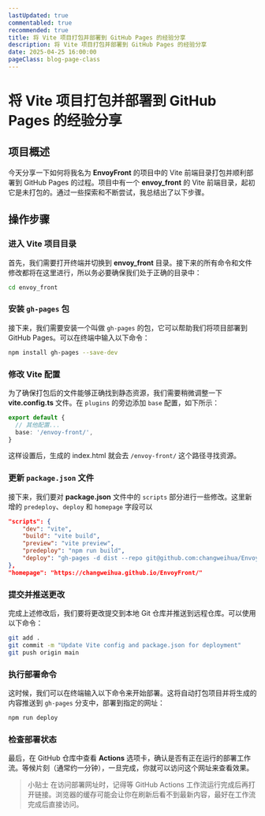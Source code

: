 ```yaml
---
lastUpdated: true
commentabled: true
recommended: true
title: 将 Vite 项目打包并部署到 GitHub Pages 的经验分享
description: 将 Vite 项目打包并部署到 GitHub Pages 的经验分享
date: 2025-04-25 16:00:00
pageClass: blog-page-class
---
```


# 将 Vite 项目打包并部署到 GitHub Pages 的经验分享 #

## 项目概述 ##

今天分享一下如何将我名为 **EnvoyFront** 的项目中的 Vite 前端目录打包并顺利部署到 GitHub Pages 的过程。项目中有一个 **envoy_front** 的 Vite 前端目录，起初它是未打包的。通过一些探索和不断尝试，我总结出了以下步骤。

## 操作步骤 ##

### 进入 Vite 项目目录 ###

首先，我们需要打开终端并切换到 **envoy_front** 目录。接下来的所有命令和文件修改都将在这里进行，所以务必要确保我们处于正确的目录中：

```bash
cd envoy_front
```

### 安装 `gh-pages` 包 ###

接下来，我们需要安装一个叫做 `gh-pages` 的包，它可以帮助我们将项目部署到 GitHub Pages。可以在终端中输入以下命令：

```bash
npm install gh-pages --save-dev
```

### 修改 Vite 配置 ###

为了确保打包后的文件能够正确找到静态资源，我们需要稍微调整一下 **vite.config.ts** 文件。在 `plugins` 的旁边添加 `base` 配置，如下所示：

```ts
export default {
  // 其他配置...
  base: '/envoy-front/',
}
```
这样设置后，生成的 index.html 就会去 `/envoy-front/` 这个路径寻找资源。

### 更新 `package.json` 文件 ###

接下来，我们要对 **package.json** 文件中的 `scripts` 部分进行一些修改。这里新增的 `predeploy`、`deploy` 和 `homepage` 字段可以

```json
"scripts": {
    "dev": "vite",
    "build": "vite build",
    "preview": "vite preview",
    "predeploy": "npm run build",
    "deploy": "gh-pages -d dist --repo git@github.com:changweihua/EnvoyFront.git"
},
"homepage": "https://changweihua.github.io/EnvoyFront/"
```

### 提交并推送更改 ###

完成上述修改后，我们要将更改提交到本地 Git 仓库并推送到远程仓库。可以使用以下命令：

```bash
git add .
git commit -m "Update Vite config and package.json for deployment"
git push origin main
```

### 执行部署命令 ###

这时候，我们可以在终端输入以下命令来开始部署。这将自动打包项目并将生成的内容推送到 `gh-pages` 分支中，部署到指定的网址：

```bash
npm run deploy
```

### 检查部署状态 ###

最后，在 GitHub 仓库中查看 **Actions** 选项卡，确认是否有正在运行的部署工作流。等候片刻（通常约一分钟），一旦完成，你就可以访问这个网址来查看效果。


> 小贴士
> 在访问部署网址时，记得等 GitHub Actions 工作流运行完成后再打开链接。浏览器的缓存可能会让你在刷新后看不到最新内容，最好在工作流完成后直接访问。
